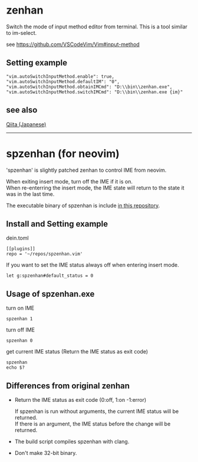 # zenhan

Switch the mode of input method editor from terminal. This is a tool similar to im-select.

see https://github.com/VSCodeVim/Vim#input-method

## Setting example

```
"vim.autoSwitchInputMethod.enable": true,
"vim.autoSwitchInputMethod.defaultIM": "0",
"vim.autoSwitchInputMethod.obtainIMCmd": "D:\\bin\\zenhan.exe",
"vim.autoSwitchInputMethod.switchIMCmd": "D:\\bin\\zenhan.exe {im}"
```

## see also

[Qiita (Japanese)](https://qiita.com/iuchi/items/9ddcfb48063fc5ab626c)

---

# spzenhan (for neovim)

'spzenhan' is slightly patched zenhan to control IME from neovim.

When exiting insert mode, turn off the IME if it is on.  
When re-enterring the insert mode, the IME state will return to the state it was in the last time.

The executable binary of spzenhan is include [in this repository](./zenhan/spzenhan.exe).

## Install and Setting example

dein.toml

```
[[plugins]]
repo = '~/repos/spzenhan.vim'
```

If you want to set the IME status always off when entering insert mode.

```
let g:spzenhan#default_status = 0
```

## Usage of spzenhan.exe

turn on IME

```
spzenhan 1
```


turn off IME

```
spzenhan 0
```

get current IME status (Return the IME status as exit code)

```
spzenhan
echo $?
```

## Differences from original zenhan

* Return the IME status as exit code (0:off, 1:on -1:error)

    If spzenhan is run without arguments, the current IME status will be returned.  
    If there is an argument, the IME status before the change will be returned.

* The build script compiles spzenhan with clang.
* Don't make 32-bit binary.



